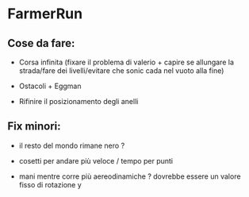 # FarmerRun

## Cose da fare:

- Corsa infinita (fixare il problema di valerio + capire se allungare la strada/fare dei livelli/evitare che sonic cada nel vuoto alla fine)

- Ostacoli + Eggman

- Rifinire il posizionamento degli anelli

## Fix minori:

- il resto del mondo rimane nero ? 

- cosetti per andare più veloce / tempo per punti 

- mani mentre corre più aereodinamiche ? dovrebbe essere un valore fisso di rotazione y

